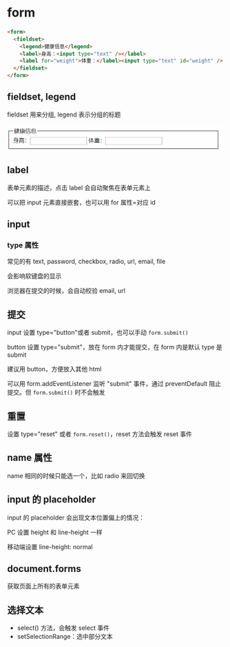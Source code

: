 # form

```html
<form>
  <fieldset>
    <legend>健康信息</legend>
    <label>身高：<input type="text" /></label>
    <label for="weight">体重：</label><input type="text" id="weight" />
  </fieldset>
</form>
```

## fieldset, legend

fieldset 用来分组, legend 表示分组的标题

![fieldset](../images/bce2fb44dbebb65874473ac800e7723c.png)

## label

表单元素的描述，点击 label 会自动聚焦在表单元素上

可以把 input 元素直接嵌套，也可以用 for 属性=对应 id

## input

### type 属性

常见的有 text, password, checkbox, radio, url, email, file

会影响软键盘的显示

浏览器在提交的时候，会自动校验 email, url

## 提交

input 设置 type="button"或者 submit，也可以手动 `form.submit()`

button 设置 type="submit"，放在 form 内才能提交，在 form 内是默认 type 是 submit

建议用 button，方便放入其他 html

可以用 form.addEventListener 监听 "submit" 事件，通过 preventDefault 阻止提交。但 `form.submit()` 时不会触发

## 重置

设置 type="reset" 或者 `form.reset()`，reset 方法会触发 reset 事件

## name 属性

name 相同的时候只能选一个，比如 radio 来回切换

## input 的 placeholder

input 的 placeholder 会出现文本位置偏上的情况：

PC 设置 height 和 line-height 一样

移动端设置 line-height: normal

## document.forms

获取页面上所有的表单元素

## 选择文本

- select() 方法，会触发 select 事件
- setSelectionRange：选中部分文本
